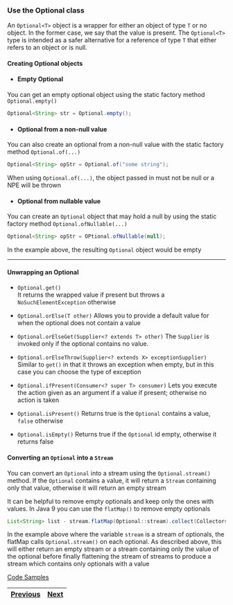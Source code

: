 ### Use the Optional class

An `Optional<T>` object is a wrapper for either an object of type `T` or no object. 
In the former case, we say that the value is present. The `Optional<T>` type is intended as a safer alternative for a 
reference of type `T` that either refers to an object or is null. 

#### Creating Optional objects 

- #### Empty Optional 
You can get an empty optional object using the static factory method `Optional.empty()`
```java
Optional<String> str = Optional.empty();
```

- #### Optional from a non-null value
You can also create an optional from a non-null value with the static factory method `Optional.of(...)`
```java
Optional<String> opStr = Optional.of("some string");
```
When using `Optional.of(...)`, the object passed in must not be null or a NPE will be thrown

- #### Optional from nullable value
You can create an `Optional` object that may hold a null by using the static factory method `Optional.ofNullable(...)`
```java
Optional<String> opStr = OPtional.ofNullable(null);
```
In the example above, the resulting `Optional` object would be empty

----

#### Unwrapping an Optional
- `Optional.get()`    
   It returns the wrapped value if present but throws a `NoSuchElementException` otherwise

- `Optional.orElse(T other)`
   Allows you to provide a default value for when the optional does not contain a value

- `Optional.orElseGet(Supplier<? extends T> other)`
   The `Supplier` is invoked only if the optional contains no value.

- `Optional.orElseThrow(Supplier<? extends X> exceptionSupplier)`
   Similar to `get()` in that it throws an exception when empty, but in this case you can choose the type of exception

- `Optional.ifPresent(Consumer<? super T> consumer)`
   Lets you execute the action given as an argument if a value if present; otherwise no action is taken

- `Optional.isPresent()`
   Returns true is the `Optional` contains a value, `false` otherwise

- `Optional.isEmpty()`
   Returns true if the `Optional` id empty, otherwise it returns false
   
#### Converting an `Optional` into a `Stream`
You can convert an `Optional` into a stream using the `Optional.stream()` method. If the `Optional` contains a value, 
it will return a `Stream` containing only that value, otherwise it will return an empty stream

It can be helpful to remove empty optionals and keep only the ones with values. In Java 9 you can use the `flatMap()` 
to remove empty optionals
```java
List<String> list - stream.flatMap(Optional::stream).collect(Collectors.toList());
```
In the example above where the variable `stream` is a stream of optionals, the flatMap calls `Optional.stream()` 
on each optional. As described above, this will either return an empty stream or a stream containing only the value 
of the optional before finally flattening the stream of streams to produce a stream which contains only optionals 
with a value

[Code Samples](/examples/lambda_operations_on_streams/src/optionalExamples.java)

| [Previous](search_stream_data_using_search_findFirst_findAny_anyMatch_allMatch_and_noneMatch_methods.md) | [Next](perform_calculations_using_count_max_min_average_and_sum_stream_operations.md) |
| :--------- | ----------: | 